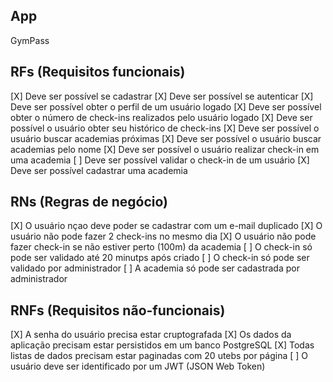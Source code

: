 ## App

GymPass

## RFs (Requisitos funcionais)

[X] Deve ser possível se cadastrar
[X] Deve ser possível se autenticar
[X] Deve ser possível obter o perfil de um usuário logado
[X] Deve ser possível obter o número de check-ins realizados pelo usuário logado
[X] Deve ser possível o usuário obter seu histórico de check-ins
[X] Deve ser possível o usuário buscar academias próximas
[X] Deve ser possível o usuário buscar academias pelo nome
[X] Deve ser possível o usuário realizar check-in em uma academia
[ ] Deve ser possível validar o check-in de um usuário
[X] Deve ser possível cadastrar uma academia

## RNs (Regras de negócio)

[X] O usuário nçao deve poder se cadastrar com um e-mail duplicado
[X] O usuário não pode fazer 2 check-ins no mesmo dia
[X] O usuário não pode fazer check-in se não estiver perto (100m) da academia
[ ] O check-in só pode ser validado até 20 minutps após criado
[ ] O check-in só pode ser validado por administrador
[ ] A academia só pode ser cadastrada por administrador

## RNFs (Requisitos não-funcionais)

[X] A senha do usuário precisa estar cruptografada
[X] Os dados da aplicação precisam estar persistidos em um banco PostgreSQL
[X] Todas listas de dados precisam estar paginadas com 20 utebs por página
[ ] O usuário deve ser identificado por um JWT (JSON Web Token)